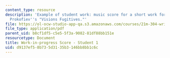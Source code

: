 ```yaml
---
content_type: resource
description: 'Example of student work: music score for a short work for piano imitating
  Prokofiev''s "Visions Fugitives."'
file: https://ol-ocw-studio-app-qa.s3.amazonaws.com/courses/21m-304-writing-in-tonal-forms-ii-spring-2009/d9137ef58b735d3135b3146bb8bb1c6c_MIT21M_304s09_sw01.pdf
file_type: application/pdf
parent_uid: b8cf1df5-c5e5-5f3a-9082-81df88bb151e
resourcetype: Document
title: Work-in-progress Score - Student 1
uid: d9137ef5-8b73-5d31-35b3-146bb8bb1c6c
---
```

